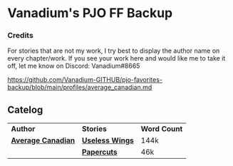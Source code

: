 # Vanadium's PJO FF Backup

### Credits
For stories that are not my work, I try best to display the author name on every chapter/work. If you see your work here and would like me to take it off, let me know on Discord: Vanadium#8665

https://github.com/Vanadium-GITHUB/pjo-favorites-backup/blob/main/profiles/average_canadian.md

## Catelog
<table>
	<tr>
		<td>
			<strong>
				Author
			</strong>
		</td>
		<td>
			<strong>
				Stories
			</strong>
		</td>
    <td>
			<strong>
				Word Count
			</strong>
		</td>
	</tr>
	<tr>
    <td>
      <a href = "https://github.com/Vanadium-GITHUB/pjo-favorites-backup/blob/main/profiles/average_canadian.md"><strong>Average Canadian</strong></a>
    </td>
		<td>
			<a href = "https://github.com/Vanadium-GITHUB/pjo-favorites-backup/blob/main/stories/useless_wings/chapter_0.md"><strong>Useless Wings</strong></a>
		</td>
		<td>
      144k
		</td>
	</tr>
  <tr>
    <td>
    </td>
		<td>
			<a href = "https://github.com/Vanadium-GITHUB/pjo-favorites-backup/blob/main/stories/papercuts/chapter_0.md"><strong>Papercuts</strong></a>
		</td>
		<td>
      46k
		</td>
	</tr>
</table>
